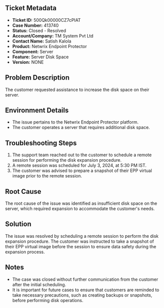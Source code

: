 ## Ticket Metadata
- **Ticket ID:** 500Qk00000CZ7cPIAT
- **Case Number:** 413740
- **Status:** Closed - Resolved
- **Account/Company:** TM System Pvt Ltd
- **Contact Name:** Satish Kalola
- **Product:** Netwrix Endpoint Protector
- **Component:** Server
- **Feature:** Server Disk Space
- **Version:** NONE

## Problem Description
The customer requested assistance to increase the disk space on their server.

## Environment Details
- The issue pertains to the Netwrix Endpoint Protector platform.
- The customer operates a server that requires additional disk space.

## Troubleshooting Steps
1. The support team reached out to the customer to schedule a remote session for performing the disk expansion procedure.
2. A remote session was scheduled for July 3, 2024, at 5:30 PM IST.
3. The customer was advised to prepare a snapshot of their EPP virtual image prior to the remote session.

## Root Cause
The root cause of the issue was identified as insufficient disk space on the server, which required expansion to accommodate the customer's needs.

## Solution
The issue was resolved by scheduling a remote session to perform the disk expansion procedure. The customer was instructed to take a snapshot of their EPP virtual image before the session to ensure data safety during the expansion process.

## Notes
- The case was closed without further communication from the customer after the initial scheduling.
- It is important for future cases to ensure that customers are reminded to take necessary precautions, such as creating backups or snapshots, before performing disk operations.